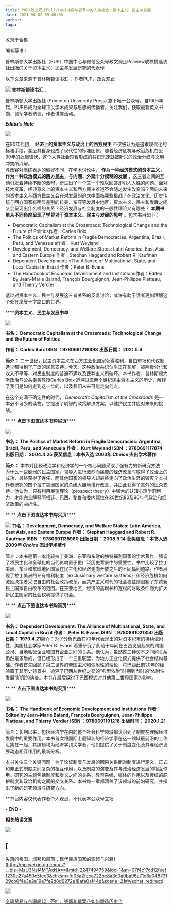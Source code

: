 ```yaml
---
title: PUPX政文观止Poliview|冲突与变革中的人类社会：资本主义、民主与发展
date: 2021-08-02 09:00:00
author: 
tags: 
---
```



收录于合集

编者荐语：

普林斯顿大学出版社（PUP）中国中心与微信公众号政文观止Poliview联袂挑选该社出版的关于资本主义、民主与发展研究的代表作

以下文章来源于普林斯顿读书汇 ，作者PUP，政文观止

![](/images/79/2.png) **普林斯顿读书汇** .

普林斯顿大学出版社 (Princeton University Press)
旗下唯一公众号。自1905年起，PUP已成为全球顶尖学术成果与思想的传播者。关注我们，获取最新英文书摘，领军学者访谈，作者讲座活动。

**_Editor's Note_**

![](/images/79/3.png)

在90年代初， **经济上的资本主义与政治上的西方民主**
不仅被认为是追求现代化的标准手段，甚至其自身也成了现代性的标准图景。随着经济危机与政治危机在近30年的此起彼伏，这个人类社会短暂形成的共识迅速就被新兴的政治分歧与文明冲突所消解。  
与政客对简练表达的偏好不同，在学术讨论中， **作为一种经济模式的资本主义，作为一种政治模式的西方民主，与内涵、外延十分模糊的发展**
，这三者之间的互动引发着持续不断的激辩，衍生出了一个又一个难以回答却引人入胜的问题。面对技术变革，经典意义上的资本主义和西方民主难道不会随之发生改变吗？面向未来的资本主义与西方民主又会在对发展的追求中面临哪些挑战？在政治文化、历史传统与西方国家有明显差别的拉美、东亚等发展中地区，资本主义、民主和发展之间又会呈现出什么样的关系？经济发展与社会制度的一般性理论又有哪些？
**本期书单从不同角度呈现了学界对于资本主义、民主与发展的思考** 。包含书目如下：

  * Democratic Capitalism at the Crossroads: Technological Change and the Future of Politics作者：Carles Boix
  * The Politics of Market Reform in Fragile Democracies: Argentina, Brazil, Peru, and Venezuela作者：Kurt Weyland
  * Development, Democracy, and Welfare States: Latin America, East Asia, and Eastern Europe 作者：Stephan Haggard and Robert R. Kaufman
  * Dependent Development: *The Alliance of Multinational, State, and Local Capital in Brazil 作者：Peter B. Evans
  * The Handbook of Economic Development and Institutions作者：Edited by Jean-Marie Baland, François Bourguignon, Jean-Philippe Platteau, and Thierry Verdier  

透过对资本主义、民主与发展这三者关系的反复讨论，或许有助于读者更加理解这个处在发展十字路口的世界。

  

  

 ********资本主义、民主与发展书单****

  

![](/images/79/4.jpeg)

 **书名： Democratic Capitalism at the Crossroads: Technological Change and the
Future of Politics**

 **作者： Carles Boix** **ISBN ：9780691216898** **出版日期： 2021.5.4**

 **简介：**
二十世纪，民主资本主义在西方工业化国家获得胜利，自由市场和代议制选举都得到了广泛的民意支持。今天，这种政治共识似乎正在瓦解，被两极分化和收入不平等、对民主制度的普遍不满以及民粹主义所破坏。本书作者、普林斯顿大学政治与公共事务教授Carles
Boix 追溯过去两个世纪民主资本主义的历史，解释了我们是如何走到这一步的，以及我们未来可能走向何方。

在这个充满不确定性的时代， _Democratic Capitalism at the Crossroads_
是一本必不可少的读物，它提出了明智的政策解决方案，以维护民主并应对未来的挑战。

  

 ** ** **点击下图直达本书购买页******

[![](/images/79/5.jpeg)]()

  

 **书名： The Politics of Market Reform in Fragile Democracies: Argentina,
Brazil, Peru, and Venezuela** **作者： Kurt Weyland** **ISBN ：9780691117874**
**出版日期： 2004.4.25** **获奖信息：本书入选 2003年 _Choice_ 杰出学术著作**

 **简介：**
本书对比较政治学和经济学的一个核心问题采取了强有力的新研究方法：为什么一些脆弱的民主国家，领导人进行激烈而痛苦的经济改革时取得了政治上的成功，最终获得了连任，而其他国家的领导人却最终走向了政治生涯的毁灭？本书作者研究的四个拉丁美洲国家的总统大胆地推行改革，并由此获得了意外的民众支持。他认为，只有利用展望理论（prospect
theory）中强大的认知心理学洞察力，才能完全解释阿根廷、巴西、秘鲁和委内瑞拉在20世纪80及90年代政治和经济政策的曲折性。

  

 ** ** **点击下图直达本书购买页******

[![](/images/79/6.jpeg)]() **书名： Development, Democracy, and Welfare States:
Latin America, East Asia, and Eastern Europe** **作者： Stephan Haggard and
Robert R. Kaufman** **ISBN ：9780691135960** **出版日期： 2008.9.14** **获奖信息：本书入选
2009年 _Choice_ 杰出学术著作**

简介：本书是第一本比较拉丁美洲、东亚和东欧的独特福利国家的学术著作，强调了将民主化和全球化的当代影响置于更广泛历史背景中的重要性。书中比较了拉丁美洲、东亚和东欧地区国家在民主化和经济走向开放之后的不同福利道路。作者展现了拉丁美洲的专有福利制度（exclusionary
welfare
systems）和经济危机如何激励决策者采取自由的社会政策改革，而共产主义时代的社会权益则限制了东欧新民主国家自由改革的范围。在东亚地区，经济的高增长和宽松的财政条件则为扩大新民主国家的社会权利提供了机会。

  

 ** ** **点击下图直达本书购买页******

[![](/images/79/7.jpeg)]()

 **书名： Dependent Development: The Alliance of Multinational, State, and Local
Capital in Brazil** **作者： Peter B. Evans** **ISBN ：9780691021850** **出版日期：
1979.4.21**简介：为了分析巴西在70年代表现出的对资本积累的持续依附性，美国社会学家Peter B. Evans
着重研究了此前十年间在巴西发展起来的跨国公司、当地私营企业和国有企业之间的关系。他认为，虽然这三种资本之间的关系仍然是矛盾的，但已经形成了一个三重联盟，为地方工业化模式提供了社会结构基础。作者首先回顾了第三世界的帝国主义和依附性的理论，将巴西此前20年的经验置于其历史背景中，追溯了巴西从世纪之交的“典型依附”时期到当时的“依附性发展”阶段的演变。本书在最后探讨了巴西模式对其他第三世界国家的影响。  

 ** ** **点击下图直达本书购买页******

[![](/images/79/8.jpeg)]()

 **书名： The Handbook of Economic Development and Institutions** **作者： Edited by
Jean-Marie Baland, François Bourguignon, Jean-Philippe Platteau, and Thierry
Verdier** **ISBN ：9780691191218** **出版时间： 2020.1.21**

简介：长期以来，包括经济学在内的整个社会科学领域都认识到了制度在理解经济发展中的重要作用。本书首次将国际上最知名的经济学家在这一领域最前沿的工作汇集在一起，其编辑均为经济学顶尖学者，他们提供了关于制度变化及其与经济发展动态相互作用的最新分析。

本书关注三个关键问题：为了论证制度与发展的因果关系而对制度进行定义，正式和非正式制度之间复杂的相互作用，以及制度的演变及其与政治经济发展的相互作用。研究的主题包括制度和增长之间的关系、教育系统、媒体的作用以及传统的庇护制度和政治机构之间的交叉关系。本书每一章都涵盖了该领域的前沿研究，并指出了新的研究领域与研究方向。

  

**书目内容仅代表作者个人观点，不代表本公众号立场

  

 **\- END -**

  

 **相关热读文章**

  

![](/images/79/9.jpeg)

## [
失落的帝国、城邦和部落：现代民族国家的源起与兴衰](http://mp.weixin.qq.com/s?__biz=MzU3NzI4MTAxNA==&mid=2247494759&idx=1&sn=07f4c17cd12feef1230d27a450c5fee3&chksm=fd05a2feca722be8a3c0a0ba96a71e6a04873129cb6f4e3e2e19e7fe2d8d6272e18afa0af44d&scene=21#wechat_redirect)

  

![](/images/79/10.jpeg)

[全球贸易与帝国崛起：茶叶、瓷器和罂粟花如何塑造历史？](http://mp.weixin.qq.com/s?__biz=MzU3NzI4MTAxNA==&mid=2247490514&idx=1&sn=3bddb5581cbe4943dcd0956f09d1d7b9&chksm=fd06554bca71dc5dfe5876ceaaea1d60512d2b89e5b6d023c80d18028557a2429bfb9aa9c379&scene=21#wechat_redirect)

  

